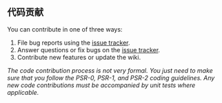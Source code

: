 ## 代码贡献
You can contribute in one of three ways:

1. File bug reports using the [issue tracker](https://github.com/liangguifeng/easy-alisdk/issues).
2. Answer questions or fix bugs on the [issue tracker](https://github.com/liangguifeng/easy-alisdk/issues).
3. Contribute new features or update the wiki.

_The code contribution process is not very formal. You just need to make sure that you follow the PSR-0, PSR-1, and PSR-2 coding guidelines. Any new code contributions must be accompanied by unit tests where applicable._
